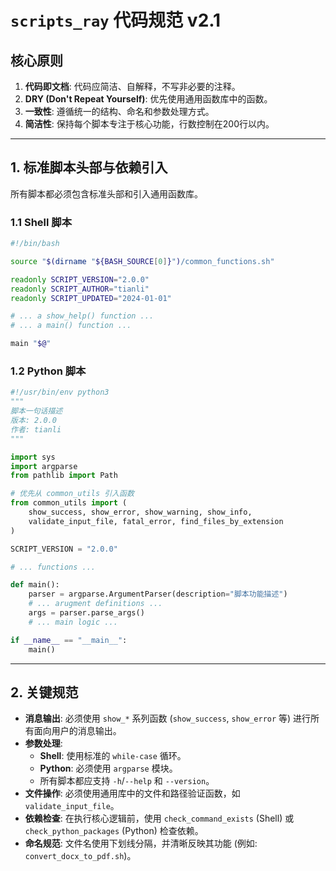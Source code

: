 # `scripts_ray` 代码规范 v2.1

## 核心原则
1.  **代码即文档**: 代码应简洁、自解释，不写非必要的注释。
2.  **DRY (Don't Repeat Yourself)**: 优先使用通用函数库中的函数。
3.  **一致性**: 遵循统一的结构、命名和参数处理方式。
4.  **简洁性**: 保持每个脚本专注于核心功能，行数控制在200行以内。

---

## 1. 标准脚本头部与依赖引入

所有脚本都必须包含标准头部和引入通用函数库。

### 1.1 Shell 脚本

```bash
#!/bin/bash

source "$(dirname "${BASH_SOURCE[0]}")/common_functions.sh"

readonly SCRIPT_VERSION="2.0.0"
readonly SCRIPT_AUTHOR="tianli"
readonly SCRIPT_UPDATED="2024-01-01"

# ... a show_help() function ...
# ... a main() function ...

main "$@"
```

### 1.2 Python 脚本

```python
#!/usr/bin/env python3
"""
脚本一句话描述
版本: 2.0.0
作者: tianli
"""

import sys
import argparse
from pathlib import Path

# 优先从 common_utils 引入函数
from common_utils import (
    show_success, show_error, show_warning, show_info,
    validate_input_file, fatal_error, find_files_by_extension
)

SCRIPT_VERSION = "2.0.0"

# ... functions ...

def main():
    parser = argparse.ArgumentParser(description="脚本功能描述")
    # ... arugment definitions ...
    args = parser.parse_args()
    # ... main logic ...

if __name__ == "__main__":
    main()
```

---

## 2. 关键规范

- **消息输出**: 必须使用 `show_*` 系列函数 (`show_success`, `show_error` 等) 进行所有面向用户的消息输出。
- **参数处理**:
    - **Shell**: 使用标准的 `while-case` 循环。
    - **Python**: 必须使用 `argparse` 模块。
    - 所有脚本都应支持 `-h`/`--help` 和 `--version`。
- **文件操作**: 必须使用通用库中的文件和路径验证函数，如 `validate_input_file`。
- **依赖检查**: 在执行核心逻辑前，使用 `check_command_exists` (Shell) 或 `check_python_packages` (Python) 检查依赖。
- **命名规范**: 文件名使用下划线分隔，并清晰反映其功能 (例如: `convert_docx_to_pdf.sh`)。 